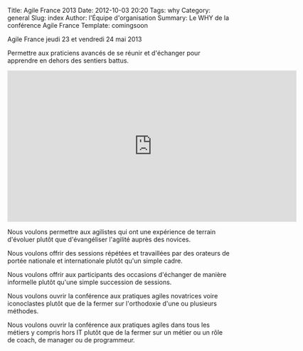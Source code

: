 Title: Agile France 2013
Date: 2012-10-03 20:20
Tags: why
Category: general
Slug: index
Author: l'Équipe d'organisation
Summary: Le WHY de la conférence Agile France
Template: comingsoon

<p class="soon-med">
  Agile France <span class="color">jeudi 23</span> et <span class="color">vendredi 24 mai</span> 2013
</p>

<p class="soon-med">
  Permettre aux <span class="color">praticiens avancés</span> de se réunir et d'échanger  
  <span class="color">pour apprendre</span> en dehors des sentiers battus.
</p>
<p class="soon-small">
<iframe src="https://www.weezevent.com/widget_billeterie.php?id_evenement=28341&amp;code=7362&amp;cas=1" width="650" height="340" scrolling="auto" frameborder="0"></iframe>
</p>
<p class="soon-small">
  Nous voulons permettre aux <span class="color">agilistes</span> qui ont une <span class="color">expérience de terrain</span> d'évoluer  
  plutôt que d'évangéliser l'agilité auprès des novices.
</p>
<p class="soon-small">
  Nous voulons offrir des <span class="color">sessions répétées et travaillées</span>  
  par des orateurs de <span class="color">portée nationale et internationale</span>  
  plutôt qu'un simple cadre.
</p>
<p class="soon-small">
  Nous voulons offrir aux participants des occasions d'<span class="color">échanger de manière informelle</span>  
  plutôt qu'une simple succession de sessions.
</p>
<p class="soon-small">
  Nous voulons ouvrir la conférence aux pratiques agiles <span class="color">novatrices voire iconoclastes</span>  
  plutôt que de la fermer sur l'orthodoxie d'une ou plusieurs méthodes.
</p>
<p class="soon-small">
  Nous voulons ouvrir la conférence aux pratiques agiles dans <span class="color">tous les métiers y compris hors IT</span>  
  plutôt que de la fermer sur un métier ou un rôle de coach, de manager ou de programmeur.
</p>

